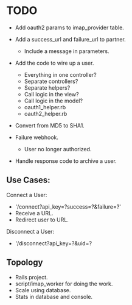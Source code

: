 # TODO

+ Add oauth2 params to imap_provider table.
+ Add a success_url and failure_url to partner.
  + Include a message in parameters.

+ Add the code to wire up a user.
  + Everything in one controller?
  + Separate controllers?
  + Separate helpers?
  + Call logic in the view?
  + Call logic in the model?
  + oauth1_helper.rb
  + oauth2_helper.rb

+ Convert from MD5 to SHA1.

+ Failure webhook.
  + User no longer authorized.
+ Handle response code to archive a user.

## Use Cases:

Connect a User:

+ '/connect?api_key=?success=?&failure=?'
+ Receive a URL.
+ Redirect user to URL.

Disconnect a User:

+ '/disconnect?api_key=?&uid=?

## Topology

+ Rails project.
+ script/imap_worker for doing the work.
+ Scale using database.
+ Stats in database and console.
